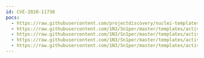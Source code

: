 ```yaml
---
id: CVE-2020-11738
pocs:
  - https://raw.githubusercontent.com/projectdiscovery/nuclei-templates/master/cves/2020/CVE-2020-11738.yaml
  - https://raw.githubusercontent.com/1N3/Sn1per/master/templates/active/CVE-2020-11738_-_WordPress_Duplicator_plugin_Directory_Traversal.sh
  - https://raw.githubusercontent.com/1N3/Sn1per/master/templates/active/CVE-2020-11738_-_WordPress_Duplicator_plugin_Directory_Traversal_2.sh
  - https://raw.githubusercontent.com/1N3/Sn1per/master/templates/active/CVE-2020-11738_-_WordPress_Duplicator_plugin_Directory_Traversal_3.sh
  - https://raw.githubusercontent.com/1N3/Sn1per/master/templates/active/CVE-2020-11738_-_WordPress_Duplicator_plugin_Directory_Traversal_4.sh  - https://raw.githubusercontent.com/rapid7/metasploit-framework/master/modules/auxiliary/scanner/http/wp_duplicator_file_read.rb
---
```

